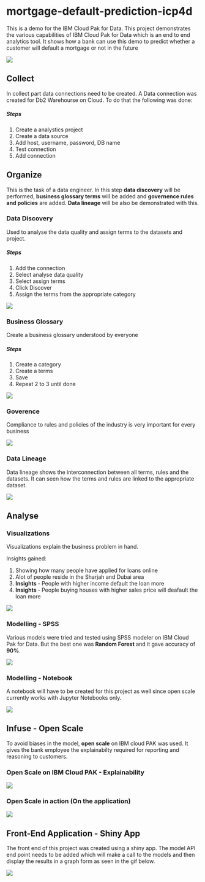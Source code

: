 # mortgage-default-prediction-icp4d
This is a demo for the IBM Cloud Pak for Data. This project demonstrates the various capabilities of IBM Cloud Pak for Data which is an end to end analytics tool. It shows how a bank can use this demo to predict whether a customer will default a mortgage or not in the future  

<img src = "https://github.com/anchalbhalla/mortgage-default-prediction-icp4d/blob/master/gifs/brochure-pic.png">

## Collect 

In collect part data connections need to be created. A Data connection was created for Db2 Warehourse on Cloud. To do that the following was done: 

##### Steps
1. Create a analystics project 
2. Create a data source  
3. Add host, username, password, DB name 
4. Test connection 
5. Add connection

## Organize 

This is the task of a data engineer. In this step <b>data discovery</b> will be performed, <b>business glossary terms</b> will be added and <b>governence rules and policies</b> are added. <b>Data lineage</b> will be also be demonstrated with this. 

### Data Discovery 
Used to analyse the data quality and assign terms to the datasets and project. 

##### Steps 
1. Add the connection 
2. Select analyse data quality
3. Select assign terms
4. Click Discover
5. Assign the terms from the appropriate category 

<img src = "https://github.com/anchalbhalla/mortgage-default-prediction-icp4d/blob/master/gifs/discovery.png">

### Business Glossary 

Create a business glossary understood by everyone

##### Steps
1. Create a category
2. Create a terms
3. Save
4. Repeat 2 to 3 until done 

<img src = "https://github.com/anchalbhalla/mortgage-default-prediction-icp4d/blob/master/gifs/terms.png">

### Goverence 
Compliance to rules and policies of the industry is very important for every business 

<img src = "https://github.com/anchalbhalla/mortgage-default-prediction-icp4d/blob/master/gifs/rules.png">

### Data Lineage  
Data lineage shows the interconnection between all terms, rules and the datasets. It can seen how the terms and rules are linked to the appropriate dataset. 

<img src = "https://github.com/anchalbhalla/mortgage-default-prediction-icp4d/blob/master/gifs/data-lineage.gif">

## Analyse  

### Visualizations 
Visualizations explain the business problem in hand.

Insights gained:
1. Showing how many people have applied for loans online
2. Alot of people reside in the Sharjah and Dubai area
3. <b>Insights </b> - People with higher income default the loan more
4. <b> Insights </b> - People buying houses with higher sales price will deafault the loan more  

<img src = "https://github.com/anchalbhalla/mortgage-default-prediction-icp4d/blob/master/gifs/visual.gif">

### Modelling - SPSS 

Various models were tried and tested using SPSS modeler on IBM Cloud Pak for Data. But the best one was <b>Random Forest</b> and it gave accuracy of <b>90%</b>.

<img src = "https://github.com/anchalbhalla/mortgage-default-prediction-icp4d/blob/master/gifs/spss.gif">

### Modelling - Notebook 

A notebook will have to be created for this project as well since open scale currently works with Jupyter Notebooks only. 

<img src = "https://github.com/anchalbhalla/mortgage-default-prediction-icp4d/blob/master/gifs/notebooks.gif">

## Infuse - Open Scale 
To avoid biases in the model, <b>open scale</b> on IBM cloud PAK was used. It gives the bank employee the explainabilty required for reporting and reasoning to customers.  

### Open Scale on IBM Cloud PAK - Explainability 
<img src = "https://github.com/anchalbhalla/mortgage-default-prediction-icp4d/blob/master/gifs/Screenshot%202019-04-17%20at%2011.01.28%20PM.png" >

### Open Scale in action (On the application)
<img src= "https://github.com/anchalbhalla/mortgage-default-prediction-icp4d/blob/master/gifs/openscale.gif">

## Front-End Application - Shiny App 

The front end of this project was created using a shiny app. The model API end point needs to be added which will make a call to the models and then display the results in a graph form as seen in the gif below. 

<img src = "https://github.com/anchalbhalla/mortgage-default-prediction-icp4d/blob/master/gifs/front-end.gif">
